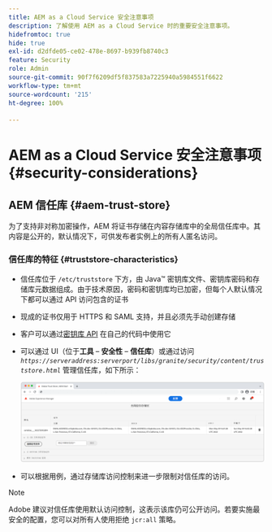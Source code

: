 ```yaml
---
title: AEM as a Cloud Service 安全注意事项
description: 了解使用 AEM as a Cloud Service 时的重要安全注意事项。
hidefromtoc: true
hide: true
exl-id: d2dfde05-ce02-478e-8697-b939fb8740c3
feature: Security
role: Admin
source-git-commit: 90f7f6209df5f837583a7225940a5984551f6622
workflow-type: tm+mt
source-wordcount: '215'
ht-degree: 100%

---
```


# AEM as a Cloud Service 安全注意事项 {#security-considerations}

## AEM 信任库 {#aem-trust-store}

为了支持非对称加密操作，AEM 将证书存储在内容存储库中的全局信任库中。其内容是公开的，默认情况下，可供发布者实例上的所有人匿名访问。

### 信任库的特征 {#truststore-characteristics}

* 信任库位于 `/etc/truststore` 下方，由 Java™ 密钥库文件、密钥库密码和存储库元数据组成。由于技术原因，密码和密钥库均已加密，但每个人默认情况下都可以通过 API 访问包含的证书
* 现成的证书仅用于 HTTPS 和 SAML 支持，并且必须先手动创建存储
* 客户可以通过[密钥库 API](https://developer.adobe.com/experience-manager/reference-materials/6-5/javadoc/com/adobe/granite/keystore/KeyStoreService.html#getTrustStore-org.apache.sling.api.resource.ResourceResolver-) 在自己的代码中使用它
* 可以通过 UI（位于&#x200B;**工具** – **安全性** – **信任库**）或通过访问 *`https://serveraddress:serverport/libs/granite/security/content/truststore.html`* 管理信任库，如下所示：

  ![信任库管理](/help/security/assets/global-trust-store-modified.png)

* 可以根据用例，通过存储库访问控制来进一步限制对信任库的访问。

>[!NOTE]
>
>Adobe 建议对信任库使用默认访问控制，这表示该库仍可公开访问。若要实施最安全的配置，您可以对所有人使用拒绝 `jcr:all` 策略。

<!--
Commenting out section for now as requested by Lars

## Anonymous Permission Hardening Package {#anonymous-permission-hardening-package}

For more information on the Anonymous Hardening Package, see [Security Checklist](https://experienceleague.adobe.com/docs/experience-manager-65/administering/security/security-checklist.html?lang=zh-Hans#anonymous-permission-hardening-package).
-->
